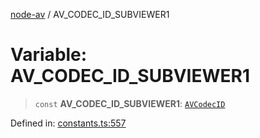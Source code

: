 [node-av](../globals.md) / AV\_CODEC\_ID\_SUBVIEWER1

# Variable: AV\_CODEC\_ID\_SUBVIEWER1

> `const` **AV\_CODEC\_ID\_SUBVIEWER1**: [`AVCodecID`](../type-aliases/AVCodecID.md)

Defined in: [constants.ts:557](https://github.com/seydx/av/blob/f8631fc881b394300b1479f511d55cf1c370a87f/src/constants/constants.ts#L557)
